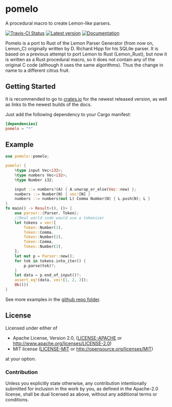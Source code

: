 # pomelo

A procedural macro to create Lemon-like parsers.

[![Travis-CI Status](https://travis-ci.com/rodrigorc/pomelo.svg?branch=master)](https://travis-ci.com/rodrigorc/pomelo)
[![Latest version](https://img.shields.io/crates/v/pomelo.svg)](https://crates.io/crates/pomelo)
[![Documentation](https://docs.rs/pomelo/badge.svg)](https://docs.rs/pomelo)

Pomelo is a port to Rust of the Lemon Parser Generator (from now on, Lemon\_C) originally written
by D. Richard Hipp for his SQLite parser.  It is based on a previous attempt to port Lemon to Rust
(Lemon\_Rust), but now it is written as a Rust procedural macro, so it does not contain any of the
original C code (although it uses the same algorithms). Thus the change in name to a different
citrus fruit.

## Getting Started

It is recommended to go to [crates.io](https://crates.io/crates/pomelo) for
the newest released version, as well as links to the newest builds of the docs.

Just add the following dependency to your Cargo manifest:

```toml
[dependencies]
pomelo = "*"
```

## Example

```rust
use pomelo::pomelo;

pomelo! {
    %type input Vec<i32>;
    %type numbers Vec<i32>;
    %type Number i32;

    input ::= numbers?(A) { A.unwrap_or_else(Vec::new) };
    numbers ::= Number(N) { vec![N] }
    numbers ::= numbers(mut L) Comma Number(N) { L.push(N); L }
}
fn main() -> Result<(), ()> {
    use parser::{Parser, Token};
    //Real world code would use a tokenizer
    let tokens = vec![
        Token::Number(1),
        Token::Comma,
        Token::Number(2),
        Token::Comma,
        Token::Number(3),
    ];
    let mut p = Parser::new();
    for tok in tokens.into_iter() {
        p.parse(tok)?;
    }
    let data = p.end_of_input()?;
    assert_eq!(data, vec![1, 2, 3]);
    Ok(())
}
```

See more examples in the [github repo folder](https://github.com/rodrigorc/pomelo/tree/master/examples).

## License

Licensed under either of

 * Apache License, Version 2.0, ([LICENSE-APACHE](LICENSE-APACHE) or http://www.apache.org/licenses/LICENSE-2.0)
 * MIT license ([LICENSE-MIT](LICENSE-MIT) or http://opensource.org/licenses/MIT)

at your option.

### Contribution

Unless you explicitly state otherwise, any contribution intentionally submitted
for inclusion in the work by you, as defined in the Apache-2.0 license, shall be dual licensed as above, without any
additional terms or conditions.

